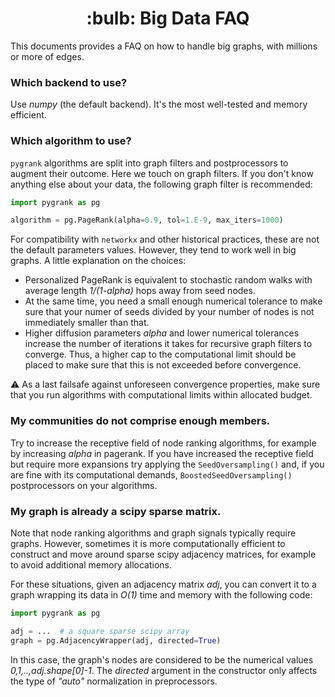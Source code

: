 <center><h1>:bulb: Big Data FAQ</h1></center>
This documents provides a FAQ on how to handle big graphs, with millions
or more of edges.

### Which backend to use?
Use *numpy* (the default backend). It's the most well-tested
and memory efficient.

### Which algorithm to use?
`pygrank` algorithms are split into graph filters and postprocessors
to augment their outcome. Here we touch on graph filters. 
If you don't know anything else about your data, the following
graph filter is recommended:
```python
import pygrank as pg

algorithm = pg.PageRank(alpha=0.9, tol=1.E-9, max_iters=1000)
```
For compatibility with `networkx` and other historical practices, 
these are not the default parameters values.
However, they tend to work well in big graphs. A little explanation on 
the choices:
- Personalized PageRank is equivalent to stochastic random
walks with average length *1/(1-alpha)* hops away from
seed nodes. 
- At the same time, you need a small enough 
numerical tolerance to make sure that your numer of seeds
divided by your number of nodes is not immediately
smaller than that.
- Higher diffusion parameters *alpha* and
lower numerical tolerances increase the number of
iterations it takes for recursive graph filters to converge.
Thus, a higher cap to the computational limit should be
placed to make sure that this is not exceeded before 
convergence.

:warning: As a last failsafe against unforeseen convergence properties,
make sure that you run algorithms 
with computational limits within allocated budget.

### My communities do not comprise enough members.
Try to increase the receptive field of node ranking algorithms,
for example by increasing *alpha* in pagerank. If you have increased
the receptive field but require more expansions try applying
the `SeedOversampling()` and, if you are fine with its computational
demands, `BoostedSeedOversampling()` postprocessors on your 
algorithms.


### My graph is already a scipy sparse matrix.
Note that node ranking algorithms and graph signals
typically require graphs. However, sometimes
it is more computationally efficient to construct
and move around sparse scipy adjacency matrices, 
for example to avoid additional memory allocations.

For these situations, given an adjacency matrix
*adj*, you can convert it to a graph wrapping its data
in *O(1)* time and memory with the following code:
```python
import pygrank as pg

adj = ...  # a square sparse scipy array
graph = pg.AdjacencyWrapper(adj, directed=True)
```
In this case, the graph's nodes are considered to be
the numerical values *0,1,..,adj.shape[0]-1*.
The *directed* argument in the constructor only
affects the type of *"auto"* normalization in
preprocessors.
